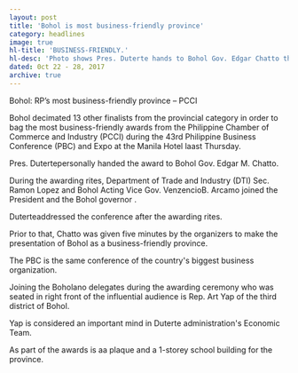 ```yaml
---
layout: post
title: 'Bohol is most business-friendly province'
category: headlines
image: true
hl-title: 'BUSINESS-FRIENDLY.'
hl-desc: 'Photo shows Pres. Duterte hands to Bohol Gov. Edgar Chatto the Most Business-Friendly LGU Provincial Level Award from the Philippine Chamber of Commerce and Industry (PCCI) during the 43rd Philippine Business Conference (PBC) and Expo at the Manila Hotel last Thursday. Also shown are (l-r) Department of Trade and Industry (DTI) Sec. Ramon Lopez and Bohol Acting Vice Gov. VenzencioB. Arcamo. (Photo by Richard Madelo, Presidential Photo)'
dated: 0ct 22 - 28, 2017
archive: true
---
```


Bohol: RP’s most business-friendly province – PCCI

Bohol decimated 13 other finalists from the provincial category in order to bag the most business-friendly awards from the Philippine Chamber of Commerce and Industry (PCCI) during the 43rd Philippine Business Conference (PBC) and Expo at the Manila Hotel laast Thursday.

Pres. Dutertepersonally handed the award to Bohol Gov. Edgar M.  Chatto.

During the awarding rites, Department of Trade and Industry (DTI) Sec. Ramon Lopez and Bohol Acting Vice Gov. VenzencioB. Arcamo joined the President and the Bohol governor . 

Duterteaddressed the conference after the awarding rites.

Prior to that, Chatto was given five minutes by the organizers to make the presentation of Bohol as a business-friendly province.

The PBC is the same conference of the country's biggest business organization. 

Joining the Boholano delegates during the awarding ceremony who was seated in right front of the influential audience is Rep. Art Yap of the third district of Bohol.

Yap is considered an important mind in Duterte administration's Economic Team.

As part of the awards is aa plaque and a 1-storey school building for the province.


